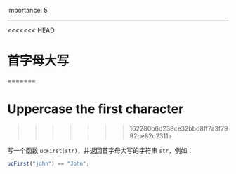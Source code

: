 importance: 5

---

<<<<<<< HEAD
# 首字母大写
=======
# Uppercase the first character
>>>>>>> 162280b6d238ce32bbd8ff7a3f7992be82c2311a

写一个函数 `ucFirst(str)`，并返回首字母大写的字符串 `str`，例如：

```js
ucFirst("john") == "John";
```

